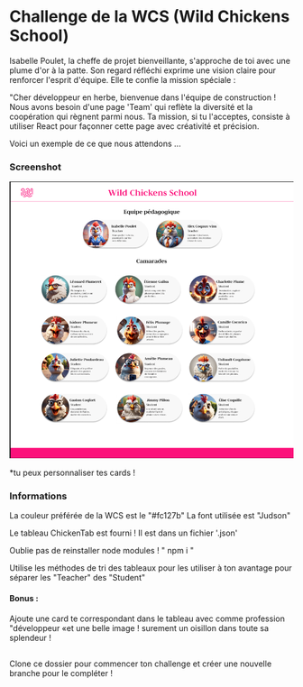 # Challenge de la WCS (Wild Chickens School)

Isabelle Poulet, la cheffe de projet bienveillante, s'approche de toi avec une plume d'or à la patte. Son regard réfléchi exprime une vision claire pour renforcer l'esprit d'équipe. Elle te confie la mission spéciale :

"Cher développeur en herbe, bienvenue dans l'équipe de construction ! Nous avons besoin d'une page 'Team' qui reflète la diversité et la coopération qui règnent parmi nous. Ta mission, si tu l'acceptes, consiste à utiliser React pour façonner cette page avec créativité et précision.

Voici un exemple de ce que nous attendons ...

### Screenshot

![](./ScreenWCS.png)

\*tu peux personnaliser tes cards !

### Informations

La couleur préférée de la WCS est le "#fc127b"
La font utilisée est "Judson"

Le tableau ChickenTab est fourni ! Il est dans un fichier '.json'

Oublie pas de reinstaller node modules ! " npm i "

Utilise les méthodes de tri des tableaux pour les utiliser à ton avantage pour séparer les "Teacher" des "Student"

#### Bonus :

Ajoute une card te correspondant dans le tableau avec comme profession "développeur «et une belle image ! surement un oisillon dans toute sa splendeur !

##

Clone ce dossier pour commencer ton challenge et créer une nouvelle branche pour le compléter !
